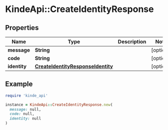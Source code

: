 # KindeApi::CreateIdentityResponse

## Properties

| Name | Type | Description | Notes |
| ---- | ---- | ----------- | ----- |
| **message** | **String** |  | [optional] |
| **code** | **String** |  | [optional] |
| **identity** | [**CreateIdentityResponseIdentity**](CreateIdentityResponseIdentity.md) |  | [optional] |

## Example

```ruby
require 'kinde_api'

instance = KindeApi::CreateIdentityResponse.new(
  message: null,
  code: null,
  identity: null
)
```

